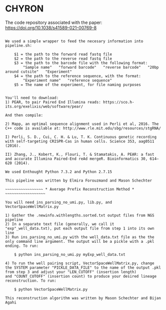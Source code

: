 # CHYRON

The code repository associated with the paper: https://doi.org/10.1038/s41589-021-00769-8

~~~~~~~~~~~~~~~~~~ * NGS Sequencing Pipeline * ~~~~~~~~~~~~~~~~~~~~

We used a simple wrapper to feed the necesary information into pipeline.sh:

	$1 = the path to the forward read fastq file
	$2 = the path to the reverse read fastq file
	$3 = the path to the barcode file with the following format:
		"Sample name"	"forward barcode"	"reverse barcode"	"20bp around cutsite"	"Experiment"
	$4 = the path to the reference sequence, with the format:
		"Experiment name"	"reference sequence"
	$5 = The name of the experiment, for file naming purposes


You'll need to download:
1) PEAR, to pair Paired End Illumina reads: https://sco.h-its.org/exelixis/web/software/pear/

And then compile:

2) Mapp, an optimal sequence alignment used in Perli et al, 2016. The C++ code is available at: http://www.rle.mit.edu/sbg/resources/stgRNA/

I) Perli, S. D., Cui, C. H. & Lu, T. K. Continuous genetic recording with self-targeting CRISPR-Cas in human cells. Science 353, aag0511 (2016).

II) Zhang, J., Kobert, K., Flouri, T. & Stamatakis, A. PEAR: a fast and accurate Illumina Paired-End reAd mergeR. Bioinformatics 30, 614–620 (2014).

We used Enthought Python 7.3.2 and Python 2.7.15

This pipeline was written by Elmira Forouzmand and Mason Schechter

~~~~~~~~~~~~~~~~~ * Average Prefix Reconstruction Method * ~~~~~~~~~~~~~~~~~~

You will need ins_parsing_no_umi.py, lib.py, and VectorSpaceWellMatrix.py

1) Gather the .newinfo.withlengths.sorted.txt output files from NGS pipeline
2) In a separate text file (generally, we call it "exp"_well_data.txt), put each output file from step 1 into its own line
3) Run ins_parsing_no_umi.py with the well_data.txt file as the the only command line argument. The output will be a pickle with a .pkl ending. To run:

    $ python ins_parsing_no_umi.py myExp_well_data.txt
    
4) To run the well pairing script, VectorSpaceWellMatrix.py, change the SYSTEM parameter "PICKLE_DATA_FILE" to the name of the output .pkl from step 3 and adjust your "LEN_CUTOFF" (insertion length)
and "COUNT_CUTOFF" (insertion count) to produce your desired lineage reconstruction. To run:

    $ python VectorSpaceWellMatrix.py
    
This reconstruction algorithm was written by Mason Schechter and Bijan Agahi


